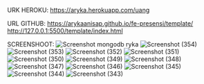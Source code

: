 URK HEROKU:
https://aryka.herokuapp.com/uang

URL GITHUB:
https://arykaanisap.github.io/fe-presensi/template/
http://127.0.0.1:5500/template/index.html

SCREENSHOOT:
![Screenshot mongodb ryka](https://user-images.githubusercontent.com/97519820/230428841-4f31fcba-7fe3-4333-92f0-e3ea88e70693.png)
![Screenshot (354)](https://user-images.githubusercontent.com/97519820/230428853-1e2f2b90-4c31-4a1b-9d54-bdada956a6c4.png)
![Screenshot (353)](https://user-images.githubusercontent.com/97519820/230428860-f2fd9479-c077-47e7-a7ef-33aa4855f857.png)
![Screenshot (352)](https://user-images.githubusercontent.com/97519820/230428862-9e5c32d1-dd40-448c-8d40-55e062fb7f01.png)
![Screenshot (351)](https://user-images.githubusercontent.com/97519820/230428863-7ad58450-e1bf-4929-9575-f090c43fb00c.png)
![Screenshot (350)](https://user-images.githubusercontent.com/97519820/230428864-5be6026d-f5fc-4d82-b64b-1a9db1475400.png)
![Screenshot (349)](https://user-images.githubusercontent.com/97519820/230428869-8912bd08-5149-48b6-9e2b-27aaca7f2bf8.png)
![Screenshot (348)](https://user-images.githubusercontent.com/97519820/230428876-4a476b58-b39d-42ff-811c-65ce1945ea2a.png)
![Screenshot (347)](https://user-images.githubusercontent.com/97519820/230428883-34ec50cb-e49d-406e-a956-856f57ad69d8.png)
![Screenshot (346)](https://user-images.githubusercontent.com/97519820/230428890-249680ff-c264-4c0b-9df8-8787c2ec821b.png)
![Screenshot (345)](https://user-images.githubusercontent.com/97519820/230428895-06208536-4528-4e8c-b068-3db270dcf191.png)
![Screenshot (344)](https://user-images.githubusercontent.com/97519820/230428900-d57badcf-5bd4-446b-9d58-ac37ea1a6d41.png)
![Screenshot (343)](https://user-images.githubusercontent.com/97519820/230428903-35e527ed-5215-48ed-b06c-619236c03d09.png)
